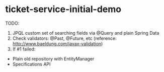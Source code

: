 # ticket-service-initial-demo

TODO:
1. JPQL custom set of searching fields via @Query and plain Spring Data
2. Check validators: @Past, @Future, etc (reference: http://www.baeldung.com/javax-validation)
3. If #1 failed:
- Plain old repository with EntityManager
- Specifications API
